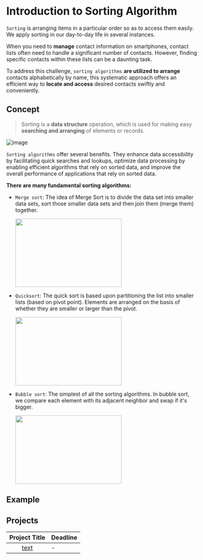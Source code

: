 # Introduction to Sorting Algorithm

`Sorting` is arranging items in a particular order so as to access them easily. We apply sorting in our day-to-day life in several instances.

When you need to  **manage** contact information on smartphones, contact lists often need to handle a significant number of contacts. However, finding specific contacts within these lists can be a daunting task.

To address this challenge, `sorting algorithms` **are utilized to arrange** contacts alphabetically by name, this systematic approach offers an efficient way to **locate and access** desired contacts swiftly and conveniently.

## Concept

> Sorting is a **data structure** operation, which is used for making easy **searching and arranging** of elements or records.

![image](https://miro.medium.com/v2/resize:fit:1400/format:webp/1*5WXRN62ddiM_Gcf4GDdCZg.gif)

`Sorting algorithms` offer several benefits. They enhance data accessibility by facilitating quick searches and lookups, optimize data processing by enabling efficient algorithms that rely on sorted data, and improve the overall performance of applications that rely on sorted data.

**There are many fundamental sorting algorithms:**
* `Merge sort`: The idea of Merge Sort is to divide the data set into smaller data sets, sort those smaller data sets and then join them (merge them) together.

   <img src="https://miro.medium.com/v2/resize:fit:832/format:webp/1*mh9np1i9PCF2F-4dSEMKuA.gif"
      width="280" height="180">
      
* `Quicksort`: The quick sort is based upon partitioning the list into smaller lists (based on pivot point). Elements are arranged on the basis of whether they are smaller or larger than the pivot.


   <img src="https://miro.medium.com/v2/resize:fit:1250/format:webp/1*MqYi387Jyd16H2GHWyn46Q.gif" width="280" height="180">
  
* `Bubble sort`: The simplest of all the sorting algorithms. In bubble sort, we compare each element with its adjacent neighbor and swap if it's bigger.
  
   <img src="https://miro.medium.com/v2/resize:fit:1102/format:webp/1*OJuKXwBjg2JtgDDP9SI0qA.gif" width="280" height="180">
   
## Example 


## Projects

|Project Title | Deadline |
|:-----------:|:-------------|
|[text](-) | - | 


